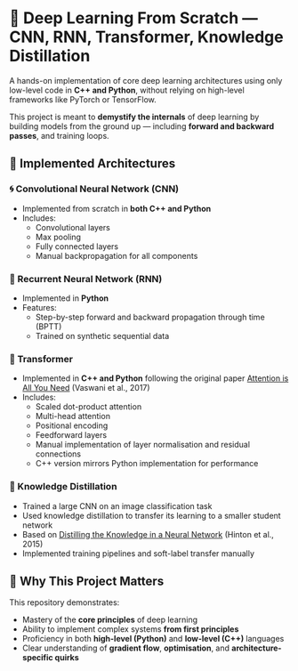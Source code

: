 # 🧠 Deep Learning From Scratch — CNN, RNN, Transformer, Knowledge Distillation

A hands-on implementation of core deep learning architectures using only low-level code in **C++ and Python**, without relying on high-level frameworks like PyTorch or TensorFlow.

This project is meant to **demystify the internals** of deep learning by building models from the ground up — including **forward and backward passes**, and training loops.

## 🔧 Implemented Architectures

### 🌀 Convolutional Neural Network (CNN)

* Implemented from scratch in **both C++ and Python**
* Includes:
    * Convolutional layers 
    * Max pooling
    * Fully connected layers
    * Manual backpropagation for all components


### 🔁 Recurrent Neural Network (RNN)

* Implemented in **Python**
* Features:
    * Step-by-step forward and backward propagation through time (BPTT)
    * Trained on synthetic sequential data

### 🔺 Transformer

* Implemented in **C++ and Python** following the original paper [Attention is All You Need](https://arxiv.org/abs/1706.03762) (Vaswani et al., 2017)
* Includes:
    * Scaled dot-product attention
    * Multi-head attention
    * Positional encoding
    * Feedforward layers
    * Manual implementation of layer normalisation and residual connections
    * C++ version mirrors Python implementation for performance


### 🧪 Knowledge Distillation

* Trained a large CNN on an image classification task
* Used knowledge distillation to transfer its learning to a smaller student network
* Based on [Distilling the Knowledge in a Neural Network](https://arxiv.org/abs/1503.02531) (Hinton et al., 2015)
* Implemented training pipelines and soft-label transfer manually

## 🚀 Why This Project Matters

This repository demonstrates:

* Mastery of the **core principles** of deep learning
* Ability to implement complex systems **from first principles**
* Proficiency in both **high-level (Python)** and **low-level (C++)** languages
* Clear understanding of **gradient flow**, **optimisation**, and **architecture-specific quirks**